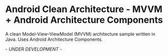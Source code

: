Android Clean Architecture - MVVM + Android Architecture Components
===================================================================

A clean Model-View-ViewModel (MVVM) architecture sample written in Java. Uses Android Architecture Components.

*- UNDER DEVELOPMENT -*